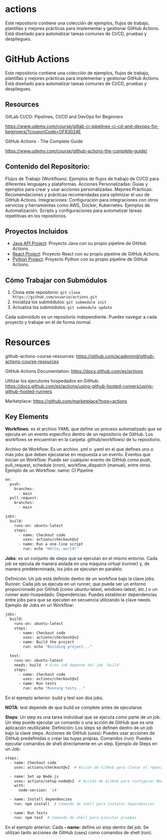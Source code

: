 # actions
Este repositorio contiene una colección de ejemplos, flujos de trabajo, plantillas y mejores prácticas para implementar y gestionar GitHub Actions. Está diseñado para automatizar tareas comunes de CI/CD, pruebas y despliegues.
# GitHub Actions
Este repositorio contiene una colección de ejemplos, flujos de trabajo, plantillas y mejores prácticas para implementar y gestionar GitHub Actions. Está diseñado para automatizar tareas comunes de CI/CD, pruebas y despliegues.

## Resources
GitLab CI/CD: Pipelines, CI/CD and DevOps for Beginners

https://www.udemy.com/course/gitlab-ci-pipelines-ci-cd-and-devops-for-beginners/?couponCode=OF83024E

GitHub Actions - The Complete Guide

https://www.udemy.com/course/github-actions-the-complete-guide/

## Contenido del Repositorio:
Flujos de Trabajo (Workflows): Ejemplos de flujos de trabajo de CI/CD para diferentes lenguajes y plataformas.
Acciones Personalizadas: Guías y ejemplos para crear y usar acciones personalizadas.
Mejores Prácticas: Recomendaciones y prácticas recomendadas para optimizar el uso de GitHub Actions.
Integraciones: Configuración para integraciones con otros servicios y herramientas como AWS, Docker, Kubernetes.
Ejemplos de Automatización: Scripts y configuraciones para automatizar tareas repetitivas en los repositorios.

## Proyectos Incluidos
- [Java API Project](cars-api): Proyecto Java con su propio pipeline de GitHub Actions.
- [React Project](React): Proyecto React con su propio pipeline de GitHub Actions.
- [Python Project](python-project): Proyecto Python con su propio pipeline de GitHub Actions.

## Cómo Trabajar con Submódulos

1. Clona este repositorio: `git clone https://github.com/usuario/actions.git`
2. Inicializa los submódulos: `git submodule init`
3. Actualiza los submódulos: `git submodule update`

Cada submódulo es un repositorio independiente. Puedes navegar a cada proyecto y trabajar en él de forma normal.

# Resources
github-actions-course-resources: https://github.com/academind/github-actions-course-resources

GitHub Actions Documentation: https://docs.github.com/es/actions

Utilizar los ejecutores hospedados en GitHub: https://docs.github.com/es/actions/using-github-hosted-runners/using-github-hosted-runners

Marketplace: https://github.com/marketplace?type=actions

## Key Elements
**Workflows**: es el archivo YAML que define un proceso automatizado que se ejecuta en un evento específico dentro de un repositorio de GitHub. Los workflows se encuentran en la carpeta 
.github/workflows/ de tu repositorio.

Archivo de Workflow: Es un archivo .yml o .yaml en el que defines uno o más jobs que deben ejecutarse en respuesta a un evento.
Eventos que Inician un Workflow: Puede ser cualquier evento de GitHub como push, pull_request, schedule (cron), workflow_dispatch (manual), entre otros.
Ejemplo de un Workflow:
name: CI Pipeline

```bash
on:
  push:
    branches:
      - main
  pull_request:
    branches:
      - main

jobs:
  build:
    runs-on: ubuntu-latest
    steps:
      - name: Checkout code
        uses: actions/checkout@v2
      - name: Run a one-line script
        run: echo "Hello, world!"
```

**Jobs**: es un conjunto de steps que se ejecutan en el mismo entorno. Cada job se ejecuta de manera aislada en una máquina virtual (runner) y, de manera predeterminada, los jobs se ejecutan en paralelo.

Definición: Un job está definido dentro de un workflow bajo la clave jobs.
Runner: Cada job se ejecuta en un runner, que puede ser un entorno proporcionado por GitHub (como ubuntu-latest, windows-latest, etc.) o un runner auto-hospedado.
Dependencias: Puedes establecer dependencias entre jobs para que se ejecuten en secuencia utilizando la clave needs.
Ejemplo de Jobs en un Workflow:
```bash
jobs:
  build:
    runs-on: ubuntu-latest
    steps:
      - name: Checkout code
        uses: actions/checkout@v2
      - name: Build the project
        run: echo "Building project..."

  test:
    runs-on: ubuntu-latest
    needs: build  # Este job depende del job 'build'
    steps:
      - name: Checkout code
        uses: actions/checkout@v2
      - name: Run tests
        run: echo "Running tests..."
```
En el ejemplo anterior: build y test son dos jobs.

**NOTA**: test depende de que build se complete antes de ejecutarse.

**Steps**: Un step es una tarea individual que se ejecuta como parte de un job. Un step puede ejecutar un comando o una acción de GitHub que es una aplicación reutilizable.
Definición: Los steps se definen dentro de un job bajo la clave steps.
Acciones de GitHub (uses): Puedes usar acciones de GitHub predefinidas o crear las tuyas propias.
Comandos (run): Puedes ejecutar comandos de shell directamente en un step.
Ejemplo de Steps en un Job:

```bash
steps:
  - name: Checkout code
    uses: actions/checkout@v2  # Acción de GitHub para clonar el repositorio

  - name: Set up Node.js
    uses: actions/setup-node@v2  # Acción de GitHub para configurar Node.js
    with:
      node-version: '14'

  - name: Install dependencies
    run: npm install  # Comando de shell para instalar dependencias

  - name: Run tests
    run: npm test  # Comando de shell para ejecutar pruebas
```
En el ejemplo anterior: Cada **- name:** define un step dentro del job.
Se utilizan tanto acciones de GitHub (uses) como comandos de shell (run).